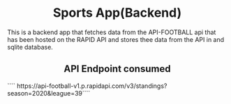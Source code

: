 <html>
  <body>
     <h1 align="center">Sports App(Backend)</h1>
    <p>This is a backend app that fetches data from the API-FOOTBALL api that has been hosted on the RAPID API and stores thee data from the 
    API in and sqlite database.
    </p>
      <h2 align="center">API Endpoint consumed</h2>
          ```` https://api-football-v1.p.rapidapi.com/v3/standings?season=2020&league=39````
  </body>
</html>
